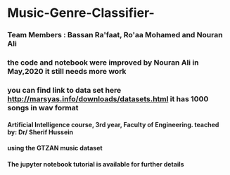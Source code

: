 # Music-Genre-Classifier-
### **Team Members**  : Bassan Ra'faat, Ro'aa Mohamed and Nouran Ali
### the code and notebook were improved by Nouran Ali in May,2020 it still needs more work
### you can find link to data set here http://marsyas.info/downloads/datasets.html it has 1000 songs in wav format
#### Artificial Intelligence course, 3rd year, Faculty of Engineering. teached by: Dr/ Sherif Hussein
#### using the GTZAN music dataset 
#### The jupyter notebook tutorial is available for further details


